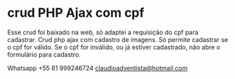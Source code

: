 # crud PHP Ajax com cpf
Esse crud foi baixado na web, só adaptei a requisição do cpf para cadastrar.
Crud php ajax com cadastro de imagens.
Só permite cadastrar se o cpf for válido.
Se o cpf for inválido, ou já estiver cadastrado, não abre o formulário para cadastro.

Whatsapp +55 81 999246724
claudioadventista@hotmail.com

